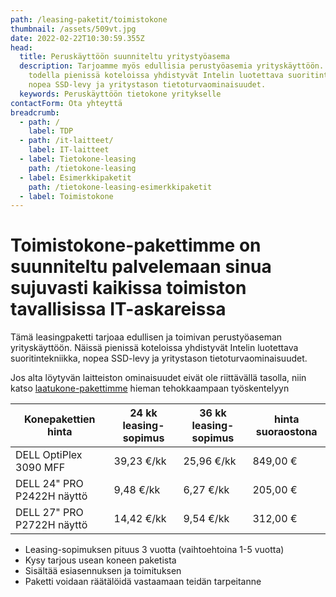 ```yaml
---
path: /leasing-paketit/toimistokone
thumbnail: /assets/509vt.jpg
date: 2022-02-22T10:30:59.355Z
head:
  title: Peruskäyttöön suunniteltu yritystyöasema
  description: Tarjoamme myös edullisia perustyöasemia yrityskäyttöön. Näissä
    todella pienissä koteloissa yhdistyvät Intelin luotettava suoritintekniikka,
    nopea SSD-levy ja yritystason tietoturvaominaisuudet.
  keywords: Peruskäyttöön tietokone yritykselle
contactForm: Ota yhteyttä
breadcrumb:
  - path: /
    label: TDP
  - path: /it-laitteet/
    label: IT-laitteet
  - label: Tietokone-leasing
    path: /tietokone-leasing
  - label: Esimerkkipaketit
    path: /tietokone-leasing-esimerkkipaketit
  - label: Toimistokone
---
```

# Toimistokone-pakettimme on suunniteltu palvelemaan sinua sujuvasti kaikissa toimiston tavallisissa IT-askareissa

Tämä leasingpaketti tarjoaa edullisen ja toimivan perustyöaseman yrityskäyttöön. Näissä pienissä koteloissa yhdistyvät Intelin luotettava suoritintekniikka, nopea SSD-levy ja yritystason tietoturvaominaisuudet.

Jos alta löytyvän laitteiston ominaisuudet eivät ole riittävällä tasolla, niin katso <a href="/leasing-paketit/laatukone">laatukone-pakettimme</a> hieman tehokkaampaan työskentelyyn

| Konepakettien hinta          | 24 kk leasing-sopimus | 36 kk leasing-sopimus | hinta suoraostona |
| ---------------------------- | --------------------- | --------------------- | ----------------- |
| DELL OptiPlex 3090 MFF       | 39,23 €/kk            | 25,96 €/kk            | 849,00 €          |
| DELL 24" PRO P2422H näyttö   | 9,48 €/kk             | 6,27 €/kk             | 205,00 €          |
| DELL 27" PRO P2722H näyttö   | 14,42 €/kk            | 9,54 €/kk             | 312,00 €          |

* Leasing-sopimuksen pituus 3 vuotta (vaihtoehtoina 1-5 vuotta)
* Kysy tarjous usean koneen paketista
* Sisältää esiasennuksen ja toimituksen
* Paketti voidaan räätälöidä vastaamaan teidän tarpeitanne

<Cards cardsPerRow="2" cards='[{"bgColor":"lightest","title":"DELL OptiPlex 3000 MFF","linkBgColor":"darkest","image":"/assets/509vt.jpg","content":"Dell OptiPlex 3000 MFF on yrityskäyttöön suunniteltu luotettava ja hankintahinnaltaan edullinen perustyöasema.\n\nPienikokoisen MFF pöytäkotelon ansiosta 3090 asentuu vaivattomasti ahtaampiinkin tiloihin.\n\n* Kymmenennen sukupolven Intel Core i5-12500T kuusiydinprosessori\n* Windows 10 tai 11 Pro 64 bit\n* Intel UHD Graphics 770-näytönohjain\n* 16GB muistia (max 64GB), 256SSD, 6x USB-A, 1x DP, 1x HDMI, WLAN\n* Integroitu muistikortinlukija / Optinen asema DVD+/-RW\n* 3 vuoden onsite-huolto ja Tekninen tuki – puhelinneuvonta – 1 vuosi"},{"bgColor":"lightest","title":"DELL 24\" P2422H FHD/IPS/HAS/PIVOT","linkBgColor":"darkest","content":"Dell P2422H vastaa vaativan-käyttäjän tarpeisiin FullHD-tarkkuudella ja kattavilla ominaisuuksillaan\n\nLED-taustavalaistussa 24” IPS laajakuvanäytössä on huipputarkka kuva ja alhainen virrankulutus. Monipuolisesti säädettävä PIVOT jalusta ja korkeudensäätö.","image":"/assets/dell_u2419h_250x207.jpg"},{"bgColor":"lightest","title":"DELL 27\" P2722H FHD/IPS/HAS/PIVOT","linkBgColor":"darkest","content":"Dell P2722H vastaa vaativan-käyttäjän tarpeisiin FullHD-tarkkuudella ja kattavilla ominaisuuksillaan\n\nLED-taustavalaistussa 27” IPS laajakuvanäytössä on huipputarkka kuva ja alhainen virrankulutus. Monipuolisesti säädettävä PIVOT jalusta ja korkeudensäätö.","image":"/assets/dell-p2722h_2.jpg"}]' />
